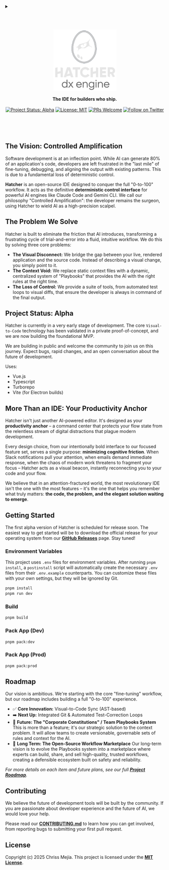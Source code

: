   <details>
    <summary></summary>
    <h1>Hatcher: The DX Engine</h1>
  </details>
<br><br><br>
<p align="center">
  <picture>
    <source media="(prefers-color-scheme: dark)" srcset="./.github/assets/logo-dark.svg">
    <source media="(prefers-color-scheme: light)" srcset="./.github/assets/logo-light.svg">
    <img alt="Hatcher Logo" src="./.github/assets/logo-dark.svg" width="200">
  </picture>
</p>

<p align="center">
  <strong>The IDE for builders who ship.</strong>
  <br /><br />
  <a href="ROADMAP.md"><img src="https://img.shields.io/badge/Project%20Status-Alpha-orange" alt="Project Status: Alpha"></a>
  <a href="LICENSE.md"><img src="https://img.shields.io/badge/License-MIT-blue.svg" alt="License: MIT"></a>
  <a href="CONTRIBUTING.md"><img src="https://img.shields.io/badge/PRs-welcome-brightgreen.svg" alt="PRs Welcome"></a>
  <a href="https://twitter.com/HatcherDX"><img src="https://img.shields.io/twitter/follow/HatcherDX?style=social" alt="Follow on Twitter"></a>
</p>
<br><br><br>

## The Vision: Controlled Amplification

Software development is at an inflection point. While AI can generate 80% of an application's code, developers are left frustrated in the "last mile" of fine-tuning, debugging, and aligning the output with existing patterns. This is due to a fundamental loss of deterministic control.

**Hatcher** is an open-source IDE designed to conquer the full "0-to-100" workflow. It acts as the definitive **deterministic control interface** for powerful AI engines like Claude Code and Gemini CLI. We call our philosophy "Controlled Amplification": the developer remains the surgeon, using Hatcher to wield AI as a high-precision scalpel.

## The Problem We Solve

Hatcher is built to eliminate the friction that AI introduces, transforming a frustrating cycle of trial-and-error into a fluid, intuitive workflow. We do this by solving three core problems:

- **The Visual Disconnect:** We bridge the gap between your live, rendered application and the source code. Instead of describing a visual change, you simply point to it.
- **The Context Void:** We replace static context files with a dynamic, centralized system of "Playbooks" that provides the AI with the right rules at the right time.
- **The Loss of Control:** We provide a suite of tools, from automated test loops to visual diffs, that ensure the developer is always in command of the final output.

## Project Status: Alpha

Hatcher is currently in a very early stage of development. The core `Visual-to-Code` technology has been validated in a private proof-of-concept, and we are now building the foundational MVP.

We are building in public and welcome the community to join us on this journey. Expect bugs, rapid changes, and an open conversation about the future of development.

Uses:

- Vue.js
- Typescript
- Turborepo
- Vite (for Electron builds)

## More Than an IDE: Your Productivity Anchor

Hatcher isn't just another AI-powered editor. It's designed as your **productivity anchor** – a command center that protects your flow state from the relentless stream of digital distractions that plague modern development.

Every design choice, from our intentionally bold interface to our focused feature set, serves a single purpose: **minimizing cognitive friction**. When Slack notifications pull your attention, when emails demand immediate response, when the chaos of modern work threatens to fragment your focus – Hatcher acts as a visual beacon, instantly reconnecting you to your code and your flow.

We believe that in an attention-fractured world, the most revolutionary IDE isn't the one with the most features – it's the one that helps you remember what truly matters: **the code, the problem, and the elegant solution waiting to emerge**.

## Getting Started

The first alpha version of Hatcher is scheduled for release soon. The easiest way to get started will be to download the official release for your operating system from our **[GitHub Releases](https://github.com/HatcherDX/dx-engine/releases)** page. Stay tuned!

### Environment Variables

This project uses `.env` files for environment variables. After running `pnpm install`, a `postinstall` script will automatically create the necessary `.env` files from their `.env.example` counterparts. You can customize these files with your own settings, but they will be ignored by Git.

```bash
pnpm install
pnpm run dev
```

### Build

```bash
pnpm build
```

### Pack App (Dev)

```bash
pnpm pack:dev
```

### Pack App (Prod)

```bash
pnpm pack:prod
```

## Roadmap

Our vision is ambitious. We're starting with the core "fine-tuning" workflow, but our roadmap includes building a full "0-to-100" experience.

- ✅ **Core Innovation:** Visual-to-Code Sync (AST-based)
- ➡️ **Next Up:** Integrated Git & Automated Test-Correction Loops
- 🚀 **Future: The "Corporate Constitutions" / Team Playbooks System** This is more than a feature; it's our strategic solution to the context problem. It will allow teams to create versionable, governable sets of rules and context for the AI.
- 🌌 **Long Term: The Open-Source Workflow Marketplace** Our long-term vision is to evolve the Playbooks system into a marketplace where experts can build, share, and sell high-quality, trusted workflows, creating a defensible ecosystem built on safety and reliability.

_For more details on each item and future plans, see our full **[Project Roadmap](ROADMAP.md)**._

## Contributing

We believe the future of development tools will be built by the community. If you are passionate about developer experience and the future of AI, we would love your help.

Please read our **[CONTRIBUTING.md](CONTRIBUTING.md)** to learn how you can get involved, from reporting bugs to submitting your first pull request.

## License

Copyright (c) 2025 Chriss Mejía. This project is licensed under the **[MIT License](LICENSE.md)**.
